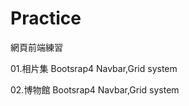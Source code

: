 # Practice

網頁前端練習 

01.相片集
   Bootsrap4 Navbar,Grid system

02.博物館
   Bootsrap4 Navbar,Grid system

